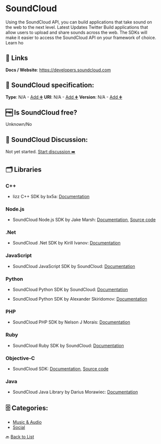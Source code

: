 # SoundCloud
Using the SoundCloud API, you can build applications that take sound on the web to the next level. Latest Updates Twitter Build applications that allow users to upload and share sounds across the web. The SDKs will make it easier to access the SoundCloud API on your framework of choice. Learn ho

##  🔗 Links
**Docs / Website**: https://developers.soundcloud.com

## 🧬 SoundCloud specification:
**Type**: N/A - [Add ➕](https://github.com/apis-list/apis-list/edit/main/apis-list.yaml)
**URI**: N/A - [Add ➕](https://github.com/apis-list/apis-list/edit/main/apis-list.yaml)
**Version**: N/A - [Add ➕](https://github.com/apis-list/apis-list/edit/main/apis-list.yaml)

## 🆓 Is SoundCloud free?
 Unknown/No 

## 💬 SoundCloud Discussion:
Not yet started. [Start discussion ➡️](https://github.com/apis-list/apis-list/discussions/new)

## 🗂️ Libraries
### C++
- lizz C++ SDK by bx5a: [Documentation](https://github.com/bx5a/lizz)

### Node.js
- SoundCloud Node.js SDK by Jake Marsh: [Documentation](https://www.npmjs.com/package/node-soundcloud), [Source code](https://github.com/jakemmarsh/node-soundcloud)

### .Net
- SoundCloud .Net SDK by Kirill Ivanov: [Documentation](https://github.com/kipwoker/SoundCloud.API.Client)

### JavaScript
- SoundCloud JavaScript SDK by SoundCloud: [Documentation](https://github.com/soundcloud/soundcloud-javascript)

### Python
- SoundCloud Python SDK by SoundCloud: [Documentation](https://github.com/soundcloud/soundcloud-python)

- SoundCloud Python SDK by Alexander Skiridomov: [Documentation](https://github.com/n1nj4z33/soundcloud-python)

### PHP
- SoundCloud PHP SDK by Nelson J Morais: [Documentation](https://github.com/njasm/soundcloud)

### Ruby
- SoundCloud Ruby SDK by SoundCloud: [Documentation](https://github.com/soundcloud/soundcloud-ruby)

### Objective-C
- SoundCloud SDK: [Documentation](https://developers.soundcloud.com/), [Source code](https://developers.soundcloud.com/docs/api/ios-quickstart)

### Java
-  SoundCloud Java Library by Darius Morawiec: [Documentation](https://github.com/nok/soundcloud-java-library)


## 🗄️ Categories:
- [Music & Audio](https://github.com/apis-list/apis-list#music--audio-)
- [Social](https://github.com/apis-list/apis-list#social-)

🔙  [Back to List](https://github.com/apis-list/apis-list)
